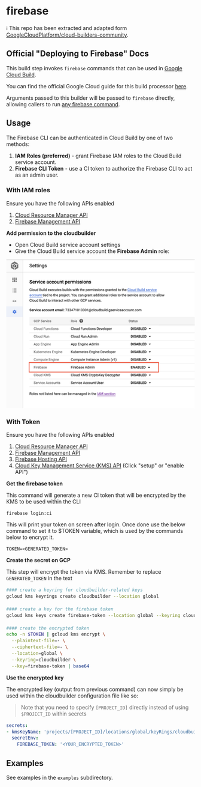 # firebase

:information_source: This repo has been extracted and adapted form [GoogleCloudPlatform/cloud-builders-community](https://github.com/GoogleCloudPlatform/cloud-builders-community/tree/master/firebase).

## Official "Deploying to Firebase" Docs

This build step invokes `firebase` commands that can be used in [Google Cloud Build](https://cloud.google.com/cloud-build/).

You can find the official Google Cloud guide for this build processor [here](https://cloud.google.com/cloud-build/docs/deploying-builds/deploy-firebase).

Arguments passed to this builder will be passed to `firebase` directly,
allowing callers to run [any firebase
command](https://firebase.google.com/docs/cli/#command_reference).

## Usage

The Firebase CLI can be authenticated in Cloud Build by one of two methods:

1. **IAM Roles (preferred)** - grant Firebase IAM roles to the Cloud Build service account.
1. **Firebase CLI Token** - use a CI token to authorize the Firebase CLI to act as an admin user.

### With IAM roles

Ensure you have the following APIs enabled

1. [Cloud Resource Manager API](https://console.developers.google.com/apis/api/cloudresourcemanager.googleapis.com)
2. [Firebase Management API](https://console.developers.google.com/apis/api/firebase.googleapis.com)

**Add permission to the cloudbuilder**

- Open Cloud Build service account settings
- Give the Cloud Build service account the **Firebase Admin** role:

![service account settings](docs/service-account.png)


### With Token

Ensure you have the following APIs enabled

1. [Cloud Resource Manager API](https://console.developers.google.com/apis/api/cloudresourcemanager.googleapis.com)
2. [Firebase Management API](https://console.developers.google.com/apis/api/firebase.googleapis.com)
3. [Firebase Hosting API](https://console.developers.google.com/apis/api/firebasehosting.googleapis.com)
4. [Cloud Key Management Service (KMS) API](https://console.cloud.google.com/security/kms) (Click "setup" or "enable API")

**Get the firebase token**

This command will generate a new CI token that will be encrypted by the KMS to be used within the CLI

```
firebase login:ci
```
This will print your token on screen after login. Once done use the below command to set it to $TOKEN variable, which is used by the commands below to encrypt it.

```
TOKEN=<GENERATED_TOKEN>
```

**Create the secret on GCP**

This step will encrypt the token via KMS. Remember to replace `GENERATED_TOKEN` in the text

```bash
#### create a keyring for cloudbuilder-related keys
gcloud kms keyrings create cloudbuilder --location global

#### create a key for the firebase token
gcloud kms keys create firebase-token --location global --keyring cloudbuilder --purpose encryption

#### create the encrypted token
echo -n $TOKEN | gcloud kms encrypt \
  --plaintext-file=- \
  --ciphertext-file=- \
  --location=global \
  --keyring=cloudbuilder \
  --key=firebase-token | base64
```

**Use the encrypted key**

The encrypted key (output from previous command) can now simply be used within the cloudbuilder configuration file like so:

> Note that you need to specify `[PROJECT_ID]` directly instead of using `$PROJECT_ID` within secrets

```yaml
secrets:
- kmsKeyName: 'projects/[PROJECT_ID]/locations/global/keyRings/cloudbuilder/cryptoKeys/firebase-token'
  secretEnv:
    FIREBASE_TOKEN: '<YOUR_ENCRYPTED_TOKEN>'
```

## Examples

See examples in the `examples` subdirectory.
